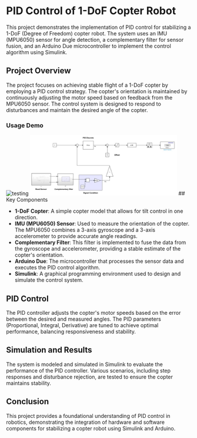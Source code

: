 # PID Control of 1-DoF Copter Robot

This project demonstrates the implementation of PID control for stabilizing a 1-DoF (Degree of Freedom) copter robot. The system uses an IMU (MPU6050) sensor for angle detection, a complementary filter for sensor fusion, and an Arduino Due microcontroller to implement the control algorithm using Simulink.

## Project Overview

The project focuses on achieving stable flight of a 1-DoF copter by employing a PID control strategy. The copter's orientation is maintained by continuously adjusting the motor speed based on feedback from the MPU6050 sensor. The control system is designed to respond to disturbances and maintain the desired angle of the copter.

### Usage Demo
 
   <img src="./figures/test.gif" alt="testing" width="800" />

   <img src="./figures/diagram.jpg" alt="simulink" width="400" />
## Key Components

- **1-DoF Copter**: A simple copter model that allows for tilt control in one direction.
- **IMU (MPU6050) Sensor**: Used to measure the orientation of the copter. The MPU6050 combines a 3-axis gyroscope and a 3-axis accelerometer to provide accurate angle readings.
- **Complementary Filter**: This filter is implemented to fuse the data from the gyroscope and accelerometer, providing a stable estimate of the copter's orientation.
- **Arduino Due**: The microcontroller that processes the sensor data and executes the PID control algorithm.
- **Simulink**: A graphical programming environment used to design and simulate the control system.

## PID Control

The PID controller adjusts the copter's motor speeds based on the error between the desired and measured angles. The PID parameters (Proportional, Integral, Derivative) are tuned to achieve optimal performance, balancing responsiveness and stability.

## Simulation and Results

The system is modeled and simulated in Simulink to evaluate the performance of the PID controller. Various scenarios, including step responses and disturbance rejection, are tested to ensure the copter maintains stability.

## Conclusion

This project provides a foundational understanding of PID control in robotics, demonstrating the integration of hardware and software components for stabilizing a copter robot using Simulink and Arduino.

